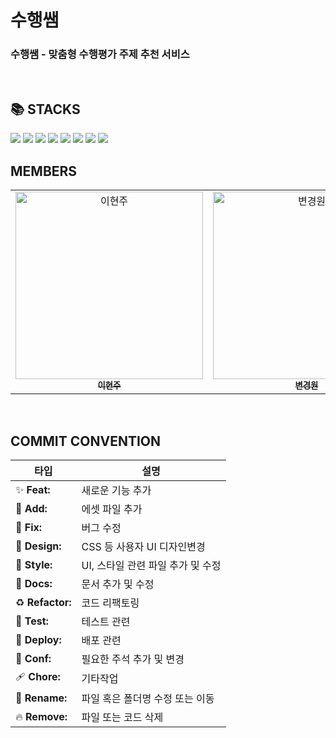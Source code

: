 <h1>수행쌤</h1>
<h3>수행쌤 - 맞춤형 수행평가 주제 추천 서비스</h3>

<br/>

## 📚 STACKS

<div>
  <img src="https://img.shields.io/badge/typescript-3178C6?style=for-the-badge&logo=typescript&logoColor=white"/>
  <img src="https://img.shields.io/badge/react.js-61DAFB?style=for-the-badge&logo=react&logoColor=black"/>
  <img src="https://img.shields.io/badge/zustand-433e38?style=for-the-badge&logo=zustand&logoColor=black"/>
  <img src="https://img.shields.io/badge/prettier-F7B93E?style=for-the-badge&logo=prettier&logoColor=black"/>
  <img src="https://img.shields.io/badge/eslint-4B32C3?style=for-the-badge&logo=eslint&logoColor=white"/>
  <img src="https://img.shields.io/badge/tailwind-06B6D4?style=for-the-badge&logo=tailwind Css&logoColor=white"/>
  <img src="https://img.shields.io/badge/Mock Service Worker-FF6A33?style=for-the-badge&logo=mockserviceworker&logoColor=white"/>
  <img src="https://img.shields.io/badge/React Query-FF4154?style=for-the-badge&logo=reactquery&logoColor=white"/>
 

<br/>

## MEMBERS

<table>
  <tr>
    <td align="center">
      <a href="https://github.com/Yi-HyeonJu">
        <img src="https://avatars.githubusercontent.com/u/164320612?v=4" width="300px;" alt="이현주"/><br />
        <sub><b>이현주</b></sub>
      </a>
    </td>
    <td align="center">
      <a href="https://github.com/deswaq1220">
        <img src="https://avatars.githubusercontent.com/u/121841669?v=4" width="300px;" alt="변경원"/><br />
        <sub><b>변경원</b></sub>
      </a>
    </td>
    <td align="center">
      <a href="https://github.com/doin-N">
       <img src="https://avatars.githubusercontent.com/u/164306935?v=4" width="300px;" alt="노도인"/><br />
        <sub><b>노도인</b></sub>
      </a>
    </td>
    <td align="center">
      <a href="https://github.com/Watnu03">
        <img src="https://avatars.githubusercontent.com/u/107114225?v=4" width="300px;" alt="강승혜"/><br />
        <sub><b>강승혜</b></sub>
      </a>
    </td>
  </tr>
</table>

<br/>

## COMMIT CONVENTION

| 타입             | 설명                                              |
| ---------------- | ------------------------------------------------- |
| ✨ **Feat:**     | 새로운 기능 추가                                  |
| 🍱 **Add:**      | 에셋 파일 추가                                    |
| 🐛 **Fix:**      | 버그 수정                                         |
| 🎨 **Design:**   | CSS 등 사용자 UI 디자인변경                        |
| 💄 **Style:**     | UI, 스타일 관련 파일 추가 및 수정                  |
| 📝 **Docs:**     | 문서 추가 및 수정                                  |
| ♻️ **Refactor:** | 코드 리팩토링                                      |
| 🤡 **Test:**     | 테스트 관련                                       |
| 🚀 **Deploy:**   | 배포 관련                                         |
| 💚 **Conf:**     | 필요한 주석 추가 및 변경                           |
| 🩹 **Chore:**    | 기타작업                                          |
| 🚚 **Rename:**   | 파일 혹은 폴더명 수정 또는 이동                    |
| 🔥 **Remove:**    | 파일 또는 코드 삭제                               |
